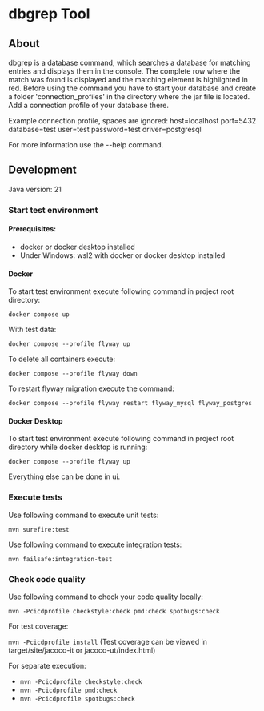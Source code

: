 # dbgrep Tool

## About

dbgrep is a database command, which searches a database for matching entries and displays them in the console.
The complete row where the match was found is displayed and the matching element is highlighted in red.
Before using the command you have to start your database and create a folder 'connection_profiles' in the directory where the jar file is located.
Add a connection profile of your database there.

Example connection profile, spaces are ignored:
host=localhost
port=5432
database=test
user=test
password=test
driver=postgresql

For more information use the --help command.

## Development

Java version: 21

### Start test environment

#### Prerequisites:

- docker or docker desktop installed
- Under Windows: wsl2 with docker or docker desktop installed

#### Docker

To start test environment execute following command in project root directory:

``docker compose up``

With test data:

``docker compose --profile flyway up``

To delete all containers execute:

``docker compose --profile flyway down``

To restart flyway migration execute the command:

``docker compose --profile flyway restart flyway_mysql flyway_postgres``

#### Docker Desktop

To start test environment execute following command in project root directory while docker desktop is running:

``docker compose --profile flyway up``

Everything else can be done in ui.

### Execute tests

Use following command to execute unit tests:

``mvn surefire:test``

Use following command to execute integration tests:

``mvn failsafe:integration-test``

### Check code quality

Use following command to check your code quality locally:

``mvn -Pcicdprofile checkstyle:check pmd:check spotbugs:check``

For test coverage:

``mvn -Pcicdprofile install``
(Test coverage can be viewed in target/site/jacoco-it or jacoco-ut/index.html)

For separate execution:

- ``mvn -Pcicdprofile checkstyle:check``
- ``mvn -Pcicdprofile pmd:check``
- ``mvn -Pcicdprofile spotbugs:check``
